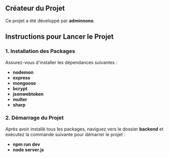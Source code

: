 ## Créateur du Projet

Ce projet a été développé par **adminnono**.

## Instructions pour Lancer le Projet

### 1. Installation des Packages

Assurez-vous d'installer les dépendances suivantes :

- **nodemon**
- **express**
- **mongoose**
- **bcrypt**
- **jsonwebtoken**
- **multer**
- **sharp**

### 2. Démarrage du Projet

Après avoir installé tous les packages, naviguez vers le dossier **backend** et exécutez la commande suivante pour démarrer le projet :

- **npm run dev**
- **node server.js**
